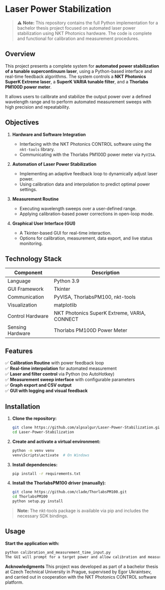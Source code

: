 # Laser Power Stabilization

> ⚠️ **Note:** This repository contains the full Python implementation for a bachelor thesis project focused on automated laser power stabilization using NKT Photonics hardware. The code is complete and functional for calibration and measurement procedures.

## Overview

This project presents a complete system for **automated power stabilization of a tunable supercontinuum laser**, using a Python-based interface and real-time feedback algorithms. The system controls a **NKT Photonics SuperK Extreme laser**, a **SuperK VARIA tunable filter**, and a **Thorlabs PM100D power meter**.

It allows users to calibrate and stabilize the output power over a defined wavelength range and to perform automated measurement sweeps with high precision and repeatability.

## Objectives

1. **Hardware and Software Integration**  
   - Interfacing with the NKT Photonics CONTROL software using the `nkt-tools` library.  
   - Communicating with the Thorlabs PM100D power meter via `PyVISA`.  

2. **Automation of Laser Power Stabilization**  
   - Implementing an adaptive feedback loop to dynamically adjust laser power.  
   - Using calibration data and interpolation to predict optimal power settings.  

3. **Measurement Routine**  
   - Executing wavelength sweeps over a user-defined range.  
   - Applying calibration-based power corrections in open-loop mode.  

4. **Graphical User Interface (GUI)**  
   - A Tkinter-based GUI for real-time interaction.  
   - Options for calibration, measurement, data export, and live status monitoring.

## Technology Stack

| Component          | Description                                    |
|--------------------|------------------------------------------------|
| Language           | Python 3.9                                     |
| GUI Framework      | Tkinter                                        |
| Communication      | PyVISA, ThorlabsPM100, nkt-tools               |
| Visualization      | matplotlib                                     |
| Control Hardware   | NKT Photonics SuperK Extreme, VARIA, CONNECT   |
| Sensing Hardware   | Thorlabs PM100D Power Meter                    |

## Features

✅ **Calibration Routine** with power feedback loop  
✅ **Real-time interpolation** for automated measurement  
✅ **Laser and filter control** via Python (no AutoHotkey)  
✅ **Measurement sweep interface** with configurable parameters  
✅ **Graph export and CSV output**  
✅ **GUI with logging and visual feedback**

## Installation

1. **Clone the repository:**  

   ```bash
   git clone https://github.com/alpsalgur/Laser-Power-Stabilization.git
   cd Laser-Power-Stabilization

2. **Create and activate a virtual environment:**

   ```bash
   python -m venv venv
   venv\Scripts\activate  # On Windows

3. **Install dependencies:**

   ```bash
   pip install -r requirements.txt

4. **Install the ThorlabsPM100 driver (manually):**

   ```bash
   git clone https://github.com/clade/ThorlabsPM100.git
   cd ThorlabsPM100
   python setup.py install

> **Note:** The nkt-tools package is available via pip and includes the necessary SDK bindings.

## Usage

**Start the application with:**

   ```bash
   python calibration_and_measurement_time_input.py
   The GUI will prompt for a target power and allow calibration and measurement across wavelengths.
   ```

**Acknowledgments**
This project was developed as part of a bachelor thesis at Czech Technical University in Prague, supervised by Egor Ukraintsev, and carried out in cooperation with the NKT Photonics CONTROL software platform.